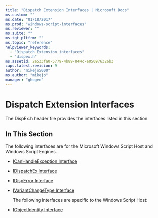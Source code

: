 ```yaml
---
title: "Dispatch Extension Interfaces | Microsoft Docs"
ms.custom: ""
ms.date: "01/18/2017"
ms.prod: "windows-script-interfaces"
ms.reviewer: ""
ms.suite: ""
ms.tgt_pltfrm: ""
ms.topic: "reference"
helpviewer_keywords: 
  - "Dispatch Extension interfaces"
  - "dispex.h"
ms.assetid: 2e533fa0-5779-4b89-844c-e050976326b3
caps.latest.revision: 9
author: "mikejo5000"
ms.author: "mikejo"
manager: "ghogen"
---
```

# Dispatch Extension Interfaces
The DispEx.h header file provides the interfaces listed in this section.  

## In This Section  
 The following interfaces are for the Microsoft Windows Script Host and Windows Script Engines.  

- [ICanHandleException Interface](../../winscript/reference/icanhandleexception-interface.md)  

- [IDispatchEx Interface](../../winscript/reference/idispatchex-interface.md)  

- [IDispError Interface](../../winscript/reference/idisperror-interface.md)  

- [IVariantChangeType Interface](../../winscript/reference/ivariantchangetype-interface.md)  

  The following interfaces are specific to the Windows Script Host:  

- [IObjectIdentity Interface](../../winscript/reference/iobjectidentity-interface.md)
